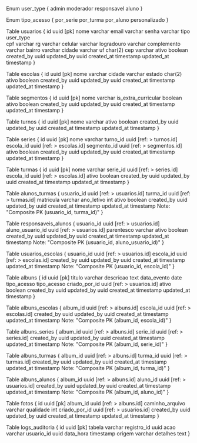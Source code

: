 Enum user_type {
  admin
  moderador
  responsavel
  aluno
}

Enum tipo_acesso {
  por_serie
  por_turma
  por_aluno
  personalizado
}

Table usuarios {
  id uuid [pk]
  nome varchar
  email varchar
  senha varchar
  tipo user_type      
  cpf varchar
  rg varchar
  celular varchar
  logradouro varchar
  complemento varchar
  bairro varchar
  cidade varchar
  uf char(2)
  cep varchar
  ativo boolean
  created_by uuid
  updated_by uuid
  created_at timestamp
  updated_at timestamp
}

Table escolas {
  id uuid [pk]
  nome varchar
  cidade varchar
  estado char(2)
  ativo boolean
  created_by uuid
  updated_by uuid
  created_at timestamp
  updated_at timestamp
}

Table segmentos {
  id uuid [pk]
  nome varchar
  is_extra_curricular boolean
  ativo boolean
  created_by uuid
  updated_by uuid
  created_at timestamp
  updated_at timestamp
}

Table turnos {
  id uuid [pk]
  nome varchar
  ativo boolean
  created_by uuid
  updated_by uuid
  created_at timestamp
  updated_at timestamp
}

Table series {
  id uuid [pk]
  nome varchar
  turno_id uuid [ref: > turnos.id]
  escola_id uuid [ref: > escolas.id]
  segmento_id uuid [ref: > segmentos.id]
  ativo boolean
  created_by uuid
  updated_by uuid
  created_at timestamp
  updated_at timestamp
}

Table turmas {
  id uuid [pk]
  nome varchar
  serie_id uuid [ref: > series.id]
  escola_id uuid [ref: > escolas.id]
  ativo boolean
  created_by uuid
  updated_by uuid
  created_at timestamp
  updated_at timestamp
}

Table alunos_turmas {
  usuario_id uuid [ref: > usuarios.id]
  turma_id uuid [ref: > turmas.id]
  matricula varchar
  ano_letivo int
  ativo boolean
  created_by uuid
  updated_by uuid
  created_at timestamp
  updated_at timestamp
  Note: "Composite PK (usuario_id, turma_id)"
}

Table responsaveis_alunos {
  usuario_id uuid [ref: > usuarios.id]
  aluno_usuario_id uuid [ref: > usuarios.id]
  parentesco varchar
  ativo boolean
  created_by uuid
  updated_by uuid
  created_at timestamp
  updated_at timestamp
  Note: "Composite PK (usuario_id, aluno_usuario_id)"
}

Table usuarios_escolas {
  usuario_id uuid [ref: > usuarios.id]
  escola_id uuid [ref: > escolas.id]
  created_by uuid
  updated_by uuid
  created_at timestamp
  updated_at timestamp
  Note: "Composite PK (usuario_id, escola_id)"
}

Table albuns {
  id uuid [pk]
  titulo varchar
  descricao text
  data_evento date
  tipo_acesso tipo_acesso
  criado_por_id uuid [ref: > usuarios.id]
  ativo boolean
  created_by uuid
  updated_by uuid
  created_at timestamp
  updated_at timestamp
}

Table albuns_escolas {
  album_id uuid [ref: > albuns.id]
  escola_id uuid [ref: > escolas.id]
  created_by uuid
  updated_by uuid
  created_at timestamp
  updated_at timestamp
  Note: "Composite PK (album_id, escola_id)"
}

Table albuns_series {
  album_id uuid [ref: > albuns.id]
  serie_id uuid [ref: > series.id]
  created_by uuid
  updated_by uuid
  created_at timestamp
  updated_at timestamp
  Note: "Composite PK (album_id, serie_id)"
}

Table albuns_turmas {
  album_id uuid [ref: > albuns.id]
  turma_id uuid [ref: > turmas.id]
  created_by uuid
  updated_by uuid
  created_at timestamp
  updated_at timestamp
  Note: "Composite PK (album_id, turma_id)"
}

Table albuns_alunos {
  album_id uuid [ref: > albuns.id]
  aluno_id uuid [ref: > usuarios.id]
  created_by uuid
  updated_by uuid
  created_at timestamp
  updated_at timestamp
  Note: "Composite PK (album_id, aluno_id)"
}

Table fotos {
  id uuid [pk]
  album_id uuid [ref: > albuns.id]
  caminho_arquivo varchar
  qualidade int
  criado_por_id uuid [ref: > usuarios.id]
  created_by uuid
  updated_by uuid
  created_at timestamp
  updated_at timestamp
}

Table logs_auditoria {
  id uuid [pk]
  tabela varchar
  registro_id uuid
  acao varchar
  usuario_id uuid
  data_hora timestamp
  origem varchar
  detalhes text
}